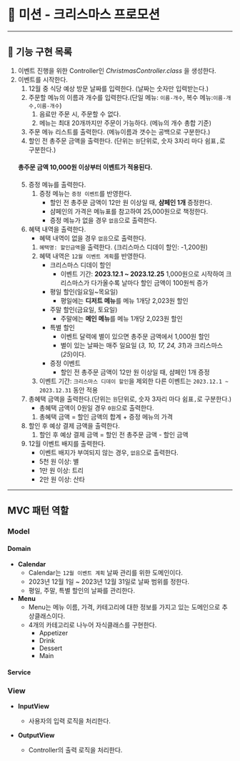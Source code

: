 # 🎄 미션 - 크리스마스 프로모션

---
## 📌 기능 구현 목록

1. 이벤트 진행을 위한 Controller인 *ChristmasController.class* 을 생성한다.
2. 이벤트를 시작한다.
    1. 12월 중 식당 예상 방문 날짜를 입력한다. (날짜는 숫자만 입력받는다.)
    2. 주문할 메뉴의 이름과 개수를 입력한다.(단일 메뉴: `이름-개수`, 복수 메뉴:`이름-개수,이름-개수`)
       1. 음료만 주문 시, 주문할 수 없다.
       2. 메뉴는 최대 20개까지만 주문이 가능하다. (메뉴의 개수 총합 기준)
    3. 주문 메뉴 리스트를 출력한다. (메뉴이름과 갯수는 공백으로 구분한다.)
    4. 할인 전 총주문 금액을 출력한다. (단위는 `원`단위로, 숫자 3자리 마다 쉼표`,`로 구분한다.)
   #### 총주문 금액 10,000원 이상부터 이벤트가 적용된다.
    5. 증정 메뉴를 출력한다.
        1. 증정 메뉴는 `증정 이벤트`를 반영한다.
            - 할인 전 총주문 금액이 12만 원 이상일 때, **샴페인 1개** 증정한다.
            - 샴페인의 가격은 메뉴표를 참고하여 25,000원으로 책정한다.
            - 증정 메뉴가 없을 경우 `없음`으로 출력한다.
    6. 혜택 내역을 출력한다.
       - 혜택 내역이 없을 경우 `없음`으로 출력한다.
       1. `혜택명: 할인금액`을 출력한다. (크리스마스 디데이 할인: -1,200원)
       2. 혜택 내역은 `12월 이벤트 계획`를 반영한다.
          - 크리스마스 디데이 할인
            - 이벤트 기간: **2023.12.1 ~ 2023.12.25**
              1,000원으로 시작하여 크리스마스가 다가올수록 날마다 할인 금액이 100원씩 증가
          - 평일 할인(일요일~목요일)
            - 평일에는 **디저트 메뉴**를 메뉴 1개당 2,023원 할인
          - 주말 할인(금요일, 토요일)
            - 주말에는 **메인 메뉴**를 메뉴 1개당 2,023원 할인
          - 특별 할인
            - 이벤트 달력에 별이 있으면 총주문 금액에서 1,000원 할인
            - 별이 있는 날짜는 매주 일요일 (*3, 10, 17, 24, 31*)과 크리스마스(*25*)이다.
          - 증정 이벤트
            - 할인 전 총주문 금액이 12만 원 이상일 때, 샴페인 1개 증정
       3. 이벤트 기간: `크리스마스 디데이 할인`을 제외한 다른 이벤트는 `2023.12.1 ~ 2023.12.31` 동안 적용
    7. 총혜택 금액을 출력한다.(단위는 `원`단위로, 숫자 3자리 마다 쉼표`,`로 구분한다.)
       - 총혜택 금액이 0원일 경우 `0원`으로 출력한다.
       1. 총혜택 금액 = 할인 금액의 합계 + 증정 메뉴의 가격
    8. 할인 후 예상 결제 금액을 출력한다. 
       1. 할인 후 예상 결제 금액 = 할인 전 총주문 금액 - 할인 금액
    9. 12월 이벤트 배지를 출력한다.
       - 이벤트 배지가 부여되지 않는 경우, `없음`으로 출력한다.
       - 5천 원 이상: 별
       - 1만 원 이상: 트리
       - 2만 원 이상: 산타
---
## MVC 패턴 역할
### Model
#### Domain
- **Calendar**
  - Calendar는 `12월 이벤트 계획` 날짜 관리를 위한 도메인이다.
  - 2023년 12월 1일 ~ 2023년 12월 31일로 날짜 범위를 정한다.
  - 평일, 주말, 특별 할인의 날짜를 관리한다.
- **Menu**
  - Menu는 메뉴 이름, 가격, 카테고리에 대한 정보를 가지고 있는 도메인으로 추상클래스이다.
  - 4개의 카테고리로 나누어 자식클래스를 구현한다.
    - Appetizer
    - Drink
    - Dessert
    - Main
#### Service
### View
- **InputView**
  - 사용자의 입력 로직을 처리한다.

- **OutputView**
  - Controller의 출력 로직을 처리한다.



